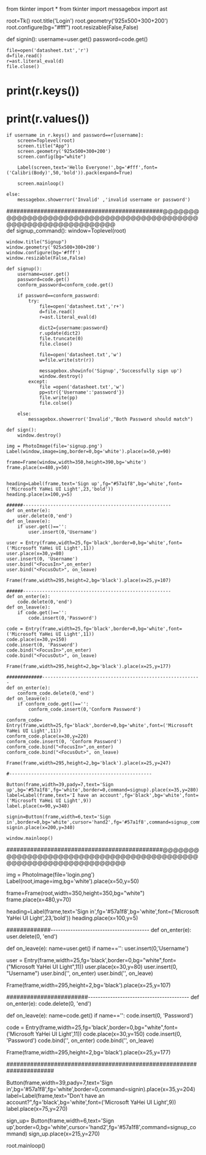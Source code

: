 from tkinter import *
from tkinter import messagebox
import ast

root=Tk()
root.title('Login')
root.geometry('925x500+300+200')
root.configure(bg="#fff")
root.resizable(False,False)

def signin():
    username=user.get()
    password=code.get()
    
    file=open('datasheet.txt','r')
    d=file.read()
    r=ast.literal_eval(d)
    file.close()
    
#   print(r.keys())   
#   print(r.values())

    if username in r.keys() and password==r[username]:
        screen=Toplevel(root)
        screen.title("App")
        screen.geometry('925x500+300+200')
        screen.config(bg="white")
        
        Label(screen,text='Hello Everyone!',bg='#fff',font=('Calibri(Body)',50,'bold')).pack(expand=True)
         
        screen.mainloop()

    else:
        messagebox.showerror('Invalid' ,'invalid username or password')
##############################################@@@@@@@@@@@@@@@@@@@@@@@@@@@@@@@@@@@@@@@@@@@@@@@@@@@@@@@@@@@@@@@@@        
def  signup_command():
    window=Toplevel(root) 

    window.title("Signup")
    window.geometry('925x500+300+200')
    window.configure(bg='#fff')
    window.resizable(False,False)

    def signup():
        username=user.get()
        password=code.get()
        conform_password=conform_code.get()
    
        if password==conform_password:
            try:
                file=open('datasheet.txt','r+')
                d=file.read()
                r=ast.literal_eval(d)
            
                dict2={username:password}
                r.update(dict2)
                file.truncate(0)
                file.close()
            
                file=open('datasheet.txt','w')
                w=file.write(str(r))
            
                messagebox.showinfo('Signup','Successfully sign up')
                window.destroy()   
            except:
                file =open('datasheet.txt','w')
                pp=str({'Username':'password'})
                file.write(pp)
                file.colse()
    
        else:
            messagebox.showerror('Invalid',"Both Password should match")        
            
    def sign():
        window.destroy()                     
                         
    img = PhotoImage(file='signup.png')
    Label(window,image=img,border=0,bg='white').place(x=50,y=90)

    frame=Frame(window,width=350,height=390,bg='white')
    frame.place(x=480,y=50)


    heading=Label(frame,text='Sign up',fg="#57a1f8",bg='white',font=('Microsoft YaHei UI Light',23,'bold'))
    heading.place(x=100,y=5)

    ######------------------------------------------------------
    def on_enter(e):
        user.delete(0,'end')
    def on_leave(e):
        if user.get()=='':
            user.insert(0,'Username')

    user = Entry(frame,width=25,fg='black',border=0,bg='white',font=('Microsoft YaHei UI Light',11))
    user.place(x=30,y=80)
    user.insert(0, 'Username')
    user.bind("<FocusIn>",on_enter)
    user.bind("<FocusOut>", on_leave)

    Frame(frame,width=295,height=2,bg='black').place(x=25,y=107)

    ######------------------------------------------------------
    def on_enter(e):
        code.delete(0,'end')
    def on_leave(e):
        if code.get()=='':
            code.insert(0,'Password')

    code = Entry(frame,width=25,fg='black',border=0,bg='white',font=('Microsoft YaHei UI Light',11))
    code.place(x=30,y=150)
    code.insert(0, 'Password')
    code.bind("<FocusIn>",on_enter)
    code.bind("<FocusOut>", on_leave)

    Frame(frame,width=295,height=2,bg='black').place(x=25,y=177)

    #############----------------------------------------------------------
    def on_enter(e):
        conform_code.delete(0,'end')
    def on_leave(e):
        if conform_code.get()=='':
            conform_code.insert(0,'Conform Password')

    conform_code= Entry(frame,width=25,fg='black',border=0,bg='white',font=('Microsoft YaHei UI Light',11))
    conform_code.place(x=30,y=220)
    conform_code.insert(0, 'Conform Password')
    conform_code.bind("<FocusIn>",on_enter)
    conform_code.bind("<FocusOut>", on_leave)

    Frame(frame,width=295,height=2,bg='black').place(x=25,y=247)

    #----------------------------------------------------

    Button(frame,width=39,pady=7,text='Sign up',bg='#57a1f8',fg='white',border=0,command=signup).place(x=35,y=280)
    label=Label(frame,text='I have an account',fg='black',bg='white',font=('Microsoft YaHei UI Light',9))
    label.place(x=90,y=340)

    signin=Button(frame,width=6,text='Sign in',border=0,bg='white',cursor='hand2',fg='#57a1f8',command=signup_command)
    signin.place(x=200,y=340)

    window.mainloop()

##############################################@@@@@@@@@@@@@@@@@@@@@@@@@@@@@@@@@@@@@@@@@@@@@@@@@@@@@@@@@@@@@@@@@@@

img = PhotoImage(file='login.png')
Label(root,image=img,bg='white').place(x=50,y=50)

frame=Frame(root,width=350,height=350,bg="white")
frame.place(x=480,y=70)

heading=Label(frame,text='Sign in',fg='#57a1f8',bg='white',font=('Microsoft YaHei UI Light',23,'bold'))
heading.place(x=100,y=5)


#############----------------------------------------
def on_enter(e):
    user.delete(0, 'end')

def on_leave(e):
    name=user.get()
    if name=='':
        user.insert(0,'Username')

user = Entry(frame,width=25,fg='black',border=0,bg="white",font=("Microsoft YaHei UI Light",11))
user.place(x=30,y=80)
user.insert(0, "Username")
user.bind('<FocusIn>', on_enter)
user.bind('<FocusOut>', on_leave)


Frame(frame,width=295,height=2,bg='black').place(x=25,y=107)

########################-----------------------------------------
def on_enter(e):
    code.delete(0, 'end')

def on_leave(e):
    name=code.get()
    if name=='':
        code.insert(0, 'Password')

code = Entry(frame,width=25,fg='black',border=0,bg="white",font=('Microsoft YaHei UI Light',11))
code.place(x=30,y=150)
code.insert(0, 'Password')
code.bind('<FocusIn>', on_enter)
code.bind('<FocusOut>', on_leave)

Frame(frame,width=295,height=2,bg='black').place(x=25,y=177)

######################################################################

Button(frame,width=39,pady=7,text='Sign in',bg='#57a1f8',fg='white',border=0,command=signin).place(x=35,y=204)
label=Label(frame,text="Don't have an account?",fg='black',bg='white',font=('Microsoft YaHei UI Light',9))
label.place(x=75,y=270)

sign_up= Button(frame,width=6,text='Sign up',border=0,bg='white',cursor='hand2',fg='#57a1f8',command=signup_command)
sign_up.place(x=215,y=270)


root.mainloop()

